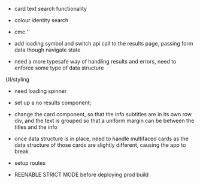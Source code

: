 
- card text search functionality
- colour identity search
- cmc ''

- add loading symbol and switch api call to the results page, passing form data though navigate state
- need a more typesafe way of handling results and errors, need to enforce some type of data structure

UI/styling
  - need loading spinner
  - set up a no results component;
  - change the card component, so that the info subtitles are in its own row div, and the text is grouped so that a uniform margin can be between the titles and the info

- once data structure is in place, need to handle multifaced cards as the data structure of those cards are slightly different, causing the app to break

- setup routes
- REENABLE STRICT MODE before deploying prod build